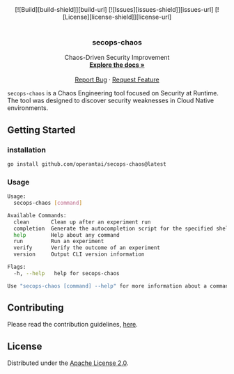 <div align="center">
  [![Build][build-shield]][build-url]
  [![Issues][issues-shield]][issues-url]
  [![License][license-shield]][license-url]
</div>
<br />
<div align="center">
  <h3 align="center">secops-chaos</h3>
  <p align="center">
    Chaos-Driven Security Improvement
    <br />
    <a href="https://github.com/operantai/secops-chaos/blob/main/README.md"><strong>Explore the docs »</strong></a>
    <br />
    <br />
    <a href="https://github.com/operantai/secops-chaos/issues">Report Bug</a>
    ·
    <a href="https://github.com/operantai/secops-chaos/issues">Request Feature</a>
  </p>
</div>

`secops-chaos` is a Chaos Engineering tool focused on Security at Runtime. The tool was designed to discover security weaknesses in Cloud Native environments.

## Getting Started

### installation

``` sh
go install github.com/operantai/secops-chaos@latest
```

### Usage

``` sh
Usage:
  secops-chaos [command]

Available Commands:
  clean       Clean up after an experiment run
  completion  Generate the autocompletion script for the specified shell
  help        Help about any command
  run         Run an experiment
  verify      Verify the outcome of an experiment
  version     Output CLI version information

Flags:
  -h, --help   help for secops-chaos

Use "secops-chaos [command] --help" for more information about a command.
```

## Contributing

Please read the contribution guidelines, [here][contributing-url].

## License 

Distributed under the [Apache License 2.0][license-url].

[build-shield]: https://github.com/OperantAI/secops-chaos/actions/workflows/build.yml/badge.svg?branch=main
[build-url]: https://github.com/OperantAI/secops-chaos/actions/workflows/build.yml
[issues-shield]: https://img.shields.io/github/issues/operantai/secops-chaos
[issues-url]: https://github.com/operantai/secops-chaos/issues
[license-shield]: https://img.shields.io/github/license/operantai/secops-chaos
[license-url]: https://github.com/operantai/secops-chaos/blob/master/LICENSE
[contributing-url]: https://github.com/operantai/secops-chaos/blob/main/CONTRIBUTING.md
